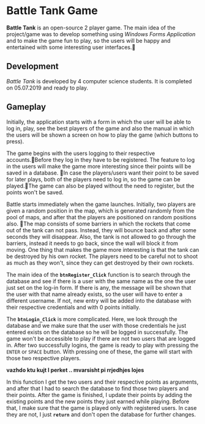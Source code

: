 ﻿# Battle Tank Game**Battle Tank** is an open-source 2 player game. The main idea of the project/game was to develop something using *Windows Forms Application* and to make the game fun to play, so the users will be happy and entertained with some interesting user interfaces.## Development*Battle Tank* is developed by 4 computer science students. It is completed on 05.07.2019 and ready to play. ## GameplayInitially, the application starts with a form in which the user will be able to log in, play, see the best players of the game and also the manual in which the users will be shown a screen on how to play the game (which buttons to press).The game begins with the users logging to their respective accounts.Before they log in they have to be registered. The feature to log in the users will make the game more interesting since their points will be saved in a database. In case the players/users want their point to be saved for later plays, both of the players need to log in, so the game can be played.The game can also be played without the need to register, but the points won't be saved.Battle starts immediately when the game launches. Initially, two players are given a random position in the map, which is generated randomly from the pool of maps, and after that the players are positioned on random positions also. The map consists of some barriers in which the rockets that come out of the tank can not pass. Instead, they will bounce back and after some seconds they will disappear. Also, the tank is not allowed to go through the barriers, instead it needs to go back, since the wall will block it from moving.One thing that makes the game more interesting is that the tank can be destroyed by his own rocket. The players need to be careful not to shoot as much as they won't, since they can get destroyed by their own rockets.The main idea of the **`btnRegister_Click`** function is to search through the database and see if there is a user with the same name as the one the user just set on the log-in form. If there is any, the message will be shown that the user with that name already exists, so the user will have to enter a different username. If not, new entry will be added into the database with their respective credentials and with 0 points initially. The **`btnLogin_Click`** is more complicated. Here, we look through the database and we make sure that the user with those credentials he just entered exists on the database so he will be logged in successfully. The game won't be accessible to play if there are not two users that are logged in. After two successfully logins, the game is ready to play with pressing the `ENTER` or `SPACE` button. With pressing one of these, the game will start with those two respective players.**vazhdo ktu kujt I perket .. mvarsisht pi rrjedhjes lojes** In this function I get the two users and their respective points as arguments, and after that I had to search the database to find those two players and their points. After the game is finished, I update their points by adding the existing points and the new points they just earned while playing. Before that, I make sure that the game is played only with registered users. In case they are not, I just **`return`** and don't open the database for further changes.